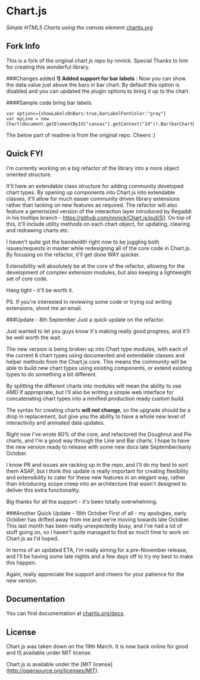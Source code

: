 Chart.js
=======
*Simple HTML5 Charts using the canvas element* [chartjs.org](http://www.chartjs.org)

Fork Info
-------

This is a fork of the original chart.js repo by nnnick. Special Thanks to him for creating this wonderful library.

###Changes added
**1) Added support for bar labels** : Now you can show the data value just above the bars in bar chart. By default this option is disabled and you can updated the plugin options to bring it up to the chart.

####Sample code bring bar labels.

```
var options={showLabelsOnBars:true,barLabelFontColor:"gray"}
var myLine = new Chart(document.getElementById("canvas").getContext("2d")).Bar(barChartData,options);
```

The below part of readme is from the original repo. Cheers :)

Quick FYI
-------
I'm currently working on a big refactor of the library into a more object oriented structure. 

It'll have an extendable class structure for adding community developed chart types. By opening up components into Chart.js into extendable classes, it'll allow for much easier community driven library extensions rather than tacking on new features as required. The refactor will also feature a generisized version of the interaction layer introduced by Regaddi in his tooltips branch - https://github.com/nnnick/Chart.js/pull/51. On top of this, it'll include utility methods on each chart object, for updating, clearing and redrawing charts etc.

I haven't quite got the bandwidth right now to be juggling both issues/requests in master while redesigning all of the core code in Chart.js. By focusing on the refactor, it'll get done WAY quicker.

Extensibility will absolutely be at the core of the refactor, allowing for the development of complex extension modules, but also keeping a lightweight set of core code.

Hang tight - it'll be worth it. 

PS. If you're interested in reviewing some code or trying out writing extensions, shoot me an email.

###Update - 8th September
Just a quick update on the refactor. 

Just wanted to let you guys know it's making really good progress, and it'll be well worth the wait.

The new version is being broken up into Chart type modules, with each of the current 6 chart types using documented and extendable classes and helper methods from the Chart.js core. This means the community will be able to build new chart types using existing components, or extend existing types to do something a bit different. 

By splitting the different charts into modules will mean the ability to use AMD if appropriate, but I'll also be writing a simple web interface for concatenating chart types into a minified production ready custom build.

The syntax for creating charts **will not change**, so the upgrade should be a drop in replacement, but give you the ability to have a whole new level of interactivity and animated data updates.

Right now I've wrote 80% of the core, and refactored the Doughnut and Pie charts, and I'm a good way through the Line and Bar charts. I hope to have the new version ready to release with some new docs late September/early October.

I know PR and issues are racking up in the repo, and I'll do my best to sort them ASAP, but I think this update is really important for creating flexibility and extensibility to cater for these new features in an elegant way, rather than introducing scope creep into an architecture that wasn't designed to deliver this extra functionality.

Big thanks for all the support - it's been totally overwhelming.

###Another Quick Update - 16th October
First of all - my apologies, early October has drifted away from me and we're moving towards late October. This last month has been really unexpectedly busy, and I've had a lot of stuff going on, so I haven't quite managed to find as much time to work on Chart.js as I'd hoped.

In terms of an updated ETA, I'm really aiming for a pre-November release, and I'll be having some late nights and a few days off to try my best to make this happen.

Again, really appreciate the support and cheers for your patience for the new version.


Documentation
-------
You can find documentation at [chartjs.org/docs](http://www.chartjs.org/docs).

License
-------
Chart.js was taken down on the 19th March. It is now back online for good and IS available under MIT license.

Chart.js is available under the [MIT license] (http://opensource.org/licenses/MIT).
